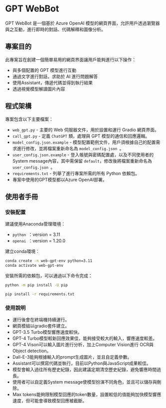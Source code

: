 # GPT WebBot

GPT WebBot 是一個基於 Azure OpenAI 模型的網頁界面，允許用戶透過瀏覽器與之互動，進行即時的對話、代碼解釋和圖像分析。

## 專案目的

此專案旨在創建一個簡單易用的網頁界面讓用戶能夠進行以下操作：

- 與多個配置的 GPT 模型進行互動
- 通過文字進行對話，求助於 AI 進行問題解答
- 使用Assistant，傳遞代碼並得到執行結果
- 透過視覺模型解讀圖片內容

## 程式架構

專案包含以下主要檔案：

- `web_gpt.py` - 主要的 Web 伺服器文件，用於設置和運行 Gradio 網頁界面。
- `call_gpt.py` - 定義 `ChatGPT` 類，處理與 GPT 模型的通信和回應邏輯。
- `model_config.json.example` - 模型配置範例文件，用戶須根據自己的配置需求進行修改，並將檔案重新命名為 `model_config.json `。
- `user_config.json.example` - 登入帳號與密碼配置處，以及不同使用者的System message內容，其中需保留 `default`，修改後將檔案重新命名為 `user_config.json `。
- `requirements.txt` - 列舉了進行專案所需的所有 Python 依賴包。
- 專案中使用的GPT模型都以Azure OpenAI部署。

## 使用者手冊

### 安裝配置

建議使用Anaconda管理環境：
- `python `：version = 3.11
- `openai `：version = 1.20.0

建立conda環境：
```bash
conda create -n web-gpt-env python=3.11
conda activate web-gpt-env
```

安裝所需的依賴包，可以通過以下命令完成：

```bash
python -m pip install -U pip
```

```bash
pip install -r requirements.txt
```

### 使用說明

- 運行後會在終端機持續運行。
- 網頁模組以gradio套件建立。
- GPT-3.5 Turbo模型響應速度較快。
- GPT-4 Turbo模型較新回應效果佳，能夠接受較大的輸入，響應速度較差。
- GPT-4 Vison可以輸入圖片進行分析，加上Computer Vision進行 OCR與Object detection。
- Dall-E-3能夠根據輸入的prompt生成圖片，並且自定義參數。
- Assistant可以撰寫代碼並執行，目前以Python與JavaScript成果較佳。
- 模型會輸入過往所有歷史紀錄，因此建議定期清空歷史紀錄，避免響應時間過長。
- 使用者可以自定義System message使模型扮演不同角色，並且可以儲存與刪除。
- Max tokens能夠限制模型回應的token數量，設置較低的值能夠加快模型響應速度，但可能會導致模型回應被截斷。
